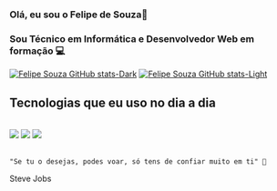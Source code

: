 ### Olá, eu sou o Felipe de Souza👋

### Sou Técnico em Informática e Desenvolvedor Web em formação 💻

[![Felipe Souza GitHub stats-Dark](https://github-readme-stats.vercel.app/api?username=felipesouza&show_icons=true&theme=dark#gh-dark-mode-only)](https://github.com/anuraghazra/github-readme-stats#gh-dark-mode-only)
[![Felipe Souza GitHub stats-Light](https://github-readme-stats.vercel.app/api?username=felipesouzafer&show_icons=true&theme=default#gh-dark-mode-only)](https://github.com/anuraghazra/github-readme-stats#gh-light-mode-only)



## Tecnologias que eu uso no dia a dia 

<div style="display: inline_block"><br/>
 <img  src="https://img.shields.io/badge/HTML5-E34F26?style=for-the-badge&logo=html5&logoColor=white"/>
 <img src="https://img.shields.io/badge/CSS3-1572B6?style=for-the-badge&logo=css3&logoColor=white"/>
 <img src="https://img.shields.io/badge/JavaScript-323330?style=for-the-badge&logo=javascript&logoColor=F7DF1E">
</div><br/>


    "Se tu o desejas, podes voar, só tens de confiar muito em ti" 🚀
Steve Jobs 
